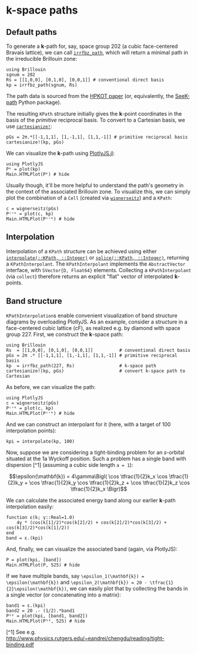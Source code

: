 # **k**-space paths

## Default paths

To generate a **k**-path for, say, space group 202 (a cubic face-centered Bravais lattice), we can call [`irrfbz_path`](@ref), which will return a minimal path in the irreducible Brillouin zone:
```@example kpath
using Brillouin
sgnum = 202
Rs = [[1,0,0], [0,1,0], [0,0,1]] # conventional direct basis
kp = irrfbz_path(sgnum, Rs)
```
The path data is sourced from the [HPKOT paper](http://dx.doi.org/10.1016/j.commatsci.2016.10.015) (or, equivalently, the [SeeK-path](https://github.com/giovannipizzi/seekpath) Python package).

The resulting `KPath` structure initially gives the **k**-point coordinates in the basis of the *primitive* reciprocal basis. To convert to a Cartesian basis, we use [`cartesianize!`](@ref):
```@example kpath
pGs = 2π.*[[-1,1,1], [1,-1,1], [1,1,-1]] # primitive reciprocal basis
cartesianize!(kp, pGs)
```
We can visualize the **k**-path using [PlotlyJS.jl](https://github.com/JuliaPlots/PlotlyJS.jl):
```@example kpath
using PlotlyJS
Pᵏ = plot(kp)
Main.HTMLPlot(Pᵏ) # hide
```

Usually though, it'll be more helpful to understand the path's geometry in the context of the associated Brillouin zone. To visualize this, we can simply plot the combination of a `Cell` (created via [`wignerseitz`](@ref)) and a `KPath`:
```@example kpath
c = wignerseitz(pGs)
Pᶜ⁺ᵏ = plot(c, kp)
Main.HTMLPlot(Pᶜ⁺ᵏ) # hide
```

## Interpolation
Interpolation of a `KPath` structure can be achieved using either [`interpolate(::KPath, ::Integer)`](@ref) or [`splice(::KPath, ::Integer)`](@ref), returning a `KPathInterpolant`.
The `KPathInterpolant` implements the `AbstractVector` interface, with `SVector{D, Float64}` elements. Collecting a `KPathInterpolant` (via `collect`) therefore returns an explicit "flat" vector of interpolated **k**-points.

## Band structure
`KPathInterpolation`s enable convenient visualization of band structure diagrams by overloading PlotlyJS.
As an example, consider a structure in a face-centered cubic lattice (cF), as realized e.g. by diamond with space group 227.
First, we construct the **k**-space path:
```@example band-diagram
using Brillouin
Rs  = [[1,0,0], [0,1,0], [0,0,1]]          # conventional direct basis
pGs = 2π .* [[-1,1,1], [1,-1,1], [1,1,-1]] # primitive reciprocal basis
kp  = irrfbz_path(227, Rs)                 # k-space path
cartesianize!(kp, pGs)                     # convert k-space path to Cartesian
```

As before, we can visualize the path:
```@example band-diagram
using PlotlyJS
c = wignerseitz(pGs)
Pᶜ⁺ᵏ = plot(c, kp)
Main.HTMLPlot(Pᶜ⁺ᵏ) # hide
```

And we can construct an interpolant for it (here, with a target of 100 interpolation points):
```@example band-diagram
kpi = interpolate(kp, 100)
```

Now, suppose we are considering a tight-binding problem for an *s*-orbital situated at the 1a Wyckoff position. Such a problem has a single band with dispersion [^1] (assuming a cubic side length ``a = 1``):
```math
\epsilon(\mathbf{k}) =
4\gamma\Bigl(
    \cos \tfrac{1}{2}k_x \cos \tfrac{1}{2}k_y +
    \cos \tfrac{1}{2}k_y \cos \tfrac{1}{2}k_z +
    \cos \tfrac{1}{2}k_z \cos \tfrac{1}{2}k_x
    \Bigr)
```

We can calculate the associated energy band along our earlier **k**-path interpolation easily:
```@example band-diagram
function ε(k; γ::Real=1.0)
    4γ * (cos(k[1]/2)*cos(k[2]/2) + cos(k[2]/2)*cos(k[3]/2) + cos(k[3]/2)*cos(k[1]/2))
end
band = ε.(kpi)
```

And, finally, we can visualize the associated band (again, via PlotlyJS):
```@example band-diagram
P = plot(kpi, [band])
Main.HTMLPlot(P, 525) # hide
```

If we have multiple bands, say ``\epsilon_1(\mathbf{k}) = \epsilon(\mathbf{k})`` and ``\epsilon_2(\mathbf{k}) = 20 - \tfrac{1}{2}\epsilon(\mathbf{k})``, we can easily plot that by collecting the bands in a single vector (or concatenating into a matrix):
```@example band-diagram
band1 = ε.(kpi)
band2 = 20 .- (1/2).*band1
P¹² = plot(kpi, [band1, band2])
Main.HTMLPlot(P¹², 525) # hide
```

[^1] See e.g. http://www.physics.rutgers.edu/~eandrei/chengdu/reading/tight-binding.pdf